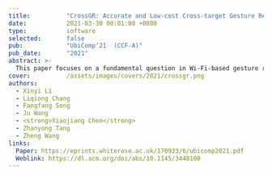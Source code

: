 ```yaml
---
title:          "CrossGR: Accurate and Low-cost Cross-target Gesture Recognition Using Wi-Fi"
date:           2021-03-30 00:01:00 +0800
type:           software
selected:       false
pub:            "UbiComp’21  (CCF-A)"
pub_date:       "2021"
abstract: >-
  This paper focuses on a fundamental question in Wi-Fi-based gesture recognition: "Can we use the knowledge learned from some users to perform gesture recognition for others?". This problem is also known as cross-target recognition. It arises in many practical deployments of Wi-Fi-based gesture recognition where it is prohibitively expensive to collect training data from every single user. We present CrossGR, a low-cost cross-target gesture recognition system. As a departure from existing approaches, CrossGR does not require prior knowledge (such as who is currently performing a gesture) of the target user. Instead, CrossGR employs a deep neural network to extract user-agnostic but gesture-related Wi-Fi signal characteristics to perform gesture recognition. To provide sufficient training data to build an effective deep learning model, CrossGR employs a generative adversarial network to automatically generate many synthetic training data from a small set of real-world examples collected from a small number of users. Such a strategy allows CrossGR to minimize the user involvement and the associated cost in collecting training examples for building an accurate gesture recognition system. We evaluate CrossGR by applying it to perform gesture recognition across 10 users and 15 gestures. Experimental results show that CrossGR achieves an accuracy of over 82.6% (up to 99.75%). We demonstrate that CrossGR delivers comparable recognition accuracy, but uses an order of magnitude less training samples collected from the end-users when compared to state-of-the-art recognition systems. 
cover:          /assets/images/covers/2021/crossgr.png
authors:
  - Xinyi Li
  - Liqiong Chang
  - Fangfang Song
  - Ju Wang 
  - <strong>Xiaojiang Chen</strong>
  - Zhanyong Tang
  - Zheng Wang
links:
  Paper: https://eprints.whiterose.ac.uk/170933/6/ubicomp2021.pdf
  Weblink: https://dl.acm.org/doi/abs/10.1145/3448100
---
```

